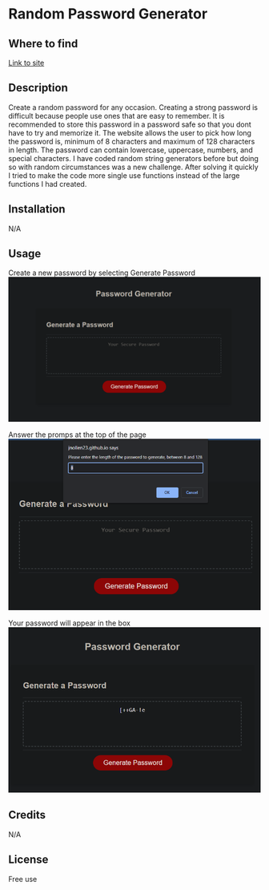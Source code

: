 # Random Password Generator

## Where to find
[Link to site](https://jnollen23.github.io/random-password-gen/)

## Description
Create a random password for any occasion. Creating a strong password is difficult because people use ones that are easy to remember. It is recommended to store this password in a password safe so that you dont have to try and memorize it. The website allows the user to pick how long the password is, minimum of 8 characters and maximum of 128 characters in length. The password can contain lowercase, uppercase, numbers, and special characters. I have coded random string generators before but doing so with random circumstances was a new challenge. After solving it quickly I tried to make the code more single use functions instead of the large functions I had created.


## Installation
N/A

## Usage
Create a new password by selecting Generate Password
!["Starting point to create a password"](Screenshots/Starting.png?raw=true)

Answer the promps at the top of the page
!["Length prompt shown"](Screenshots/Length.png?raw=true)

Your password will appear in the box
!["Generated password is shown"](Screenshots/Final.png?raw=true)

## Credits
N/A

## License
Free use